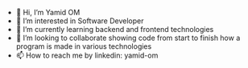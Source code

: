 - 👋 Hi, I’m Yamid OM
- 👀 I’m interested in Software Developer
- 🌱 I’m currently learning backend and frontend technologies
- 💞️ I’m looking to collaborate showing code from start to finish how a program is made in various technologies
- 📫 How to reach me  by linkedin: yamid-om

<!---
yaormu/yaormu is a ✨ special ✨ repository because its `README.md` (this file) appears on your GitHub profile.
You can click the Preview link to take a look at your changes.
--->
